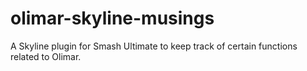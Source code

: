 # olimar-skyline-musings
A Skyline plugin for Smash Ultimate to keep track of certain functions related to Olimar.
